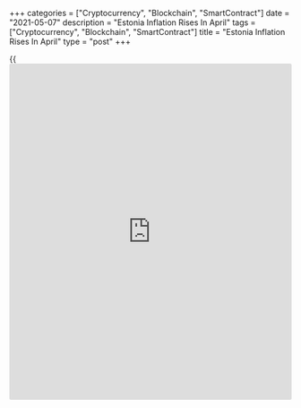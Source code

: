 +++
categories = ["Cryptocurrency", "Blockchain", "SmartContract"]
date = "2021-05-07"
description = "Estonia Inflation Rises In April"
tags = ["Cryptocurrency", "Blockchain", "SmartContract"]
title = "Estonia Inflation Rises In April"
type = "post"
+++

{{<iframe id="large-banner" src="https://www.bounty.group/#slide=19.0" width="100%" height="600" scrolling="no" style="border: 0px solid rgb(216, 221, 230); border-radius: 3px;">}}

Estonia's consumer prices increased in April, data from Statistics
Estonia showed on Friday.

The consumer price index grew 1.9 percent year-on-year in April,
following a 1.1 percent rise in March.

"Vehicles became 6.1 percent more expensive, most of which was due to
the increased prices of used cars and also bicycles," Viktoria Trasanov,
leading analyst at Statistics Estonia, said.

Diesel fuel prices declined 1.6 percent, while petrol prices surged 13.5
percent.

On a monthly basis, consumer prices gained 0.4 percent in April, after a
0.2 percent drop in the previous month.

For comments and feedback [contact](https://www.playgroundfx.com/contact/): editorial@rtt[news](https://www.letsplayfx.com/blog/forex-news-website/).com

[Economic News][1]

 **What parts of the world are seeing the best (and worst) economic
performances lately? Click[here][2] to check out our [Econ Scorecard][2]
and find out! See up-to-the-moment [ranking](https://www.playgroundfx.com/blog/crypto-exchange-ranking/)s for the best and worst
performers in [GDP][3], [unemployment rate][4], [inflation][2] and much
more.**

   1. www.rtt[news](https://www.letsplayfx.com/blog/forex-news-website/).com/Content/EconomicNews.aspx
   2. www.rtt[news](https://www.letsplayfx.com/blog/forex-news-website/).com/economic-scorecard/world-rank/CPI/highest-performance.aspx
   3. www.rtt[news](https://www.letsplayfx.com/blog/forex-news-website/).com/economic-scorecard/world-rank/GDP/highest-performance.aspx
   4. www.rtt[news](https://www.letsplayfx.com/blog/forex-news-website/).com/economic-scorecard/world-rank/unemployment-rate/lowest-performance.aspx
